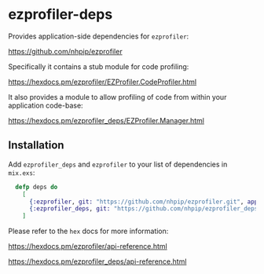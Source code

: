 # ezprofiler-deps

Provides application-side dependencies for `ezprofiler`:

https://github.com/nhpip/ezprofiler

Specifically it contains a stub module for code profiling:

https://hexdocs.pm/ezprofiler/EZProfiler.CodeProfiler.html

It also provides a module to allow profiling of code from within your application code-base:

https://hexdocs.pm/ezprofiler_deps/EZProfiler.Manager.html


## Installation

Add `ezprofiler_deps` and `ezprofiler` to your list of dependencies in `mix.exs`:

```elixir
  defp deps do
    [
      {:ezprofiler, git: "https://github.com/nhpip/ezprofiler.git", app: false},
      {:ezprofiler_deps, git: "https://github.com/nhpip/ezprofiler_deps.git"}
    ]
```

Please refer to the `hex` docs for more information:

https://hexdocs.pm/ezprofiler/api-reference.html

https://hexdocs.pm/ezprofiler_deps/api-reference.html
